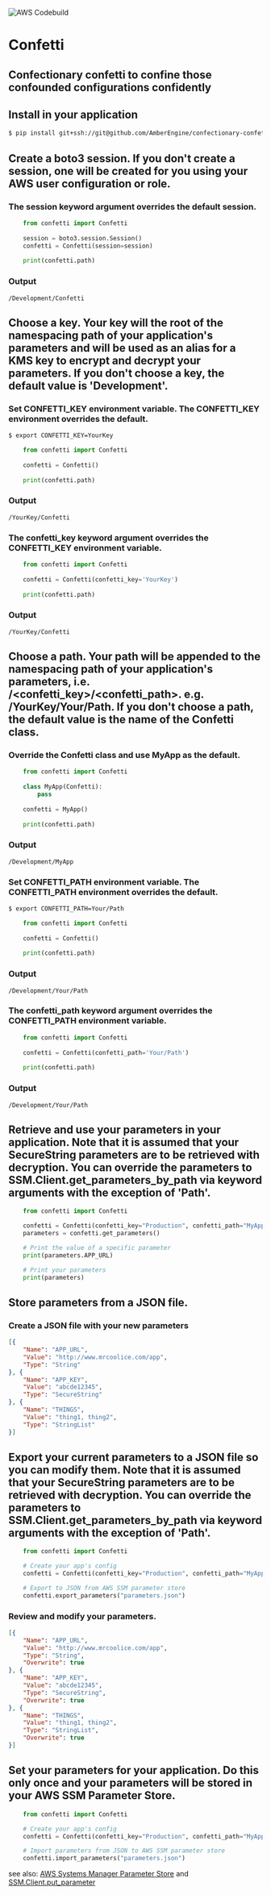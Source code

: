 ![AWS Codebuild](https://codebuild.us-east-1.amazonaws.com/badges?uuid=eyJlbmNyeXB0ZWREYXRhIjoiNm1CSXBJUFM1THRuRThGQWhodDFHVHM4U0ZBNlJvaXBFVzk4YWFNWXAxaExueWx5dUgwdThPc2tUaHZFM1pwbXBzZ1ZzMUJ3SGV3OHJZTDZuUCsvY1V3PSIsIml2UGFyYW1ldGVyU3BlYyI6IkZqZkJ4eW1BbDBkakQ3YkciLCJtYXRlcmlhbFNldFNlcmlhbCI6MX0%3D&branch=master)

Confetti
=========
Confectionary confetti to confine those confounded configurations confidently
---------

## Install in your application
```bash
$ pip install git+ssh://git@github.com/AmberEngine/confectionary-confetti.git#egg=confectionary-confetti
```

## Create a boto3 session. If you don't create a session, one will be created for you using your AWS user configuration or role.

### The session keyword argument overrides the default session.
```python
    from confetti import Confetti
    
    session = boto3.session.Session()
    confetti = Confetti(session=session)
    
    print(confetti.path)
```
### Output
```
/Development/Confetti
```

## Choose a key. Your key will the root of the namespacing path of your application's parameters and will be used as an alias for a KMS key to encrypt and decrypt your parameters. If you don't choose a key, the default value is 'Development'.

### Set CONFETTI_KEY environment variable. The CONFETTI_KEY environment overrides the default.
```bash
$ export CONFETTI_KEY=YourKey
```
```python
    from confetti import Confetti
    
    confetti = Confetti()
    
    print(confetti.path)
```
### Output
```
/YourKey/Confetti
```

### The confetti_key keyword argument overrides the CONFETTI_KEY environment variable.
```python
    from confetti import Confetti
    
    confetti = Confetti(confetti_key='YourKey')
    
    print(confetti.path)
```
### Output
```
/YourKey/Confetti
```

## Choose a path.  Your path will be appended to the namespacing path of your application's parameters, i.e. /<confetti_key>/<confetti_path>. e.g. /YourKey/Your/Path. If you don't choose a path, the default value is the name of the Confetti class.

### Override the Confetti class and use MyApp as the default.
```python
    from confetti import Confetti
    
    class MyApp(Confetti):
        pass
    
    confetti = MyApp()
    
    print(confetti.path)
```
### Output
```
/Development/MyApp
```

### Set CONFETTI_PATH environment variable. The CONFETTI_PATH environment overrides the default.
```bash
$ export CONFETTI_PATH=Your/Path
```
```python
    from confetti import Confetti
    
    confetti = Confetti()
    
    print(confetti.path)
```
### Output
```
/Development/Your/Path
```

### The confetti_path keyword argument overrides the CONFETTI_PATH environment variable.
```python
    from confetti import Confetti
    
    confetti = Confetti(confetti_path='Your/Path')
    
    print(confetti.path)
```
### Output
```
/Development/Your/Path
```

## Retrieve and use your parameters in your application. Note that it is assumed that your SecureString parameters are to be retrieved with decryption. You can override the parameters to SSM.Client.get_parameters_by_path via keyword arguments with the exception of 'Path'.
```python
    from confetti import Confetti

    confetti = Confetti(confetti_key="Production", confetti_path="MyApp")
    parameters = confetti.get_parameters()

    # Print the value of a specific parameter
    print(parameters.APP_URL)

    # Print your parameters
    print(parameters)
```

## Store parameters from a JSON file.

### Create a JSON file with your new parameters
```json
[{
    "Name": "APP_URL",
    "Value": "http://www.mrcoolice.com/app",
    "Type": "String"
}, {
    "Name": "APP_KEY",
    "Value": "abcde12345",
    "Type": "SecureString"
}, {
    "Name": "THINGS",
    "Value": "thing1, thing2",
    "Type": "StringList"
}]
```

## Export your current parameters to a JSON file so you can modify them.  Note that it is assumed that your SecureString parameters are to be retrieved with decryption. You can override the parameters to SSM.Client.get_parameters_by_path via keyword arguments with the exception of 'Path'.
```python
    from confetti import Confetti

    # Create your app's config
    confetti = Confetti(confetti_key="Production", confetti_path="MyApp")

    # Export to JSON from AWS SSM parameter store
    confetti.export_parameters("parameters.json")
```

### Review and modify your parameters.
```json
[{
    "Name": "APP_URL",
    "Value": "http://www.mrcoolice.com/app",
    "Type": "String",
    "Overwrite": true
}, {
    "Name": "APP_KEY",
    "Value": "abcde12345",
    "Type": "SecureString",
    "Overwrite": true
}, {
    "Name": "THINGS",
    "Value": "thing1, thing2",
    "Type": "StringList",
    "Overwrite": true
}]
```

## Set your parameters for your application.  Do this only once and your parameters will be stored in your AWS SSM Parameter Store.
```python
    from confetti import Confetti

    # Create your app's config
    confetti = Confetti(confetti_key="Production", confetti_path="MyApp")

    # Import parameters from JSON to AWS SSM parameter store
    confetti.import_parameters("parameters.json")
```

see also: [AWS Systems Manager Parameter Store](https://docs.aws.amazon.com/systems-manager/latest/userguide/systems-manager-paramstore.html) and [SSM.Client.put_parameter](https://boto3.amazonaws.com/v1/documentation/api/latest/reference/services/ssm.html#SSM.Client.put_parameter)
